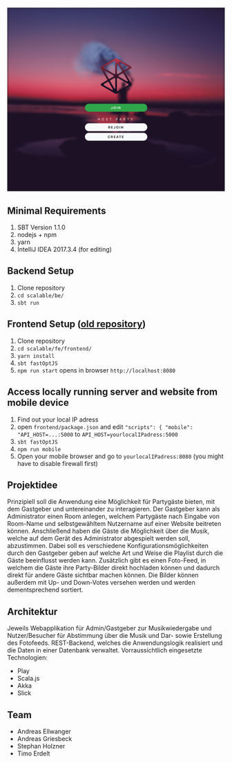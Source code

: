 ![preview](img/desktop_start.png)

## Minimal Requirements
 
1. SBT Version 1.1.0
2. nodejs + npm
3. yarn
4. IntelliJ IDEA 2017.3.4 (for editing)

## Backend Setup

1. Clone repository
2. `cd scalable/be/`
3. `sbt run`

## Frontend Setup ([old repository](https://github.com/andreasellw/scalable_client))

1. Clone repository
2. `cd scalable/fe/frontend/`
3. `yarn install`
4. `sbt fastOptJS`
5. `npm run start` opens in browser `http://localhost:8080`

## Access locally running server and website from mobile device

1. Find out your local IP adress 
2. open `frontend/package.json` and edit `"scripts": { "mobile": "API_HOST=...:5000` to `API_HOST=yourlocalIPadress:5000`
3. `sbt fastOptJS`
4. `npm run mobile`
5. Open your mobile browser and go to `yourlocalIPadress:8080` (you might have to disable firewall first)

## Projektidee

Prinzipiell soll die Anwendung eine Möglichkeit für Partygäste bieten, mit dem Gastgeber und untereinander zu interagieren.
Der Gastgeber kann als Administrator einen Room anlegen, welchem Partygäste nach Eingabe von Room-Name und selbstgewähltem Nutzername auf einer Website beitreten können. Anschließend haben die Gäste die Möglichkeit über die Musik, welche auf dem Gerät des Administrator abgespielt werden soll, abzustimmen. Dabei soll es verschiedene Konfigurationsmöglichkeiten durch den Gastgeber geben auf welche Art und Weise die Playlist durch die Gäste beeinflusst werden kann. 
Zusätzlich gibt es einen Foto-Feed, in welchem die Gäste ihre Party-Bilder direkt hochladen können und dadurch direkt für andere Gäste sichtbar machen können. Die Bilder können außerdem mit Up- und Down-Votes versehen werden und werden dementsprechend sortiert.

## Architektur

Jeweils Webapplikation für Admin/Gastgeber zur Musikwiedergabe und Nutzer/Besucher für Abstimmung über die Musik und Dar- sowie Erstellung des Fotofeeds.
REST-Backend, welches die Anwendungslogik realisiert und die Daten in einer Datenbank verwaltet.
Vorraussichtlich eingesetzte Technologien:

- Play
- Scala.js
- Akka
- Slick

## Team

- Andreas Ellwanger
- Andreas Griesbeck
- Stephan Holzner
- Timo Erdelt
